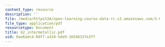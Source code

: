 ```yaml
---
content_type: resource
description: ''
file: /media/https%3A/open-learning-course-data-rc.s3.amazonaws.com/3-014-materials-laboratory-fall-2006/0ae6adc40dffa3345de916546337e3ff_b2_intermetallic.pdf
file_type: application/pdf
resourcetype: Document
title: b2_intermetallic.pdf
uid: 0ae6adc4-0dff-a334-5de9-16546337e3ff
---
```

